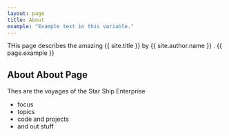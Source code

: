 ```yaml
---
layout: page
title: About
example: "Example text in this variable."
---
```


THis page describes the amazing {{ site.title }} by {{ site.author.name }} .
{{ page.example }}

## About About Page

Thes are the voyages of the Star Ship Enterprise

- focus
- topics
- code and projects
- and out stuff


